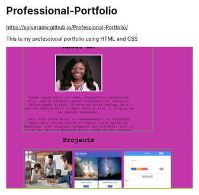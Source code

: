 # Professional-Portfolio


https://sylverainv.github.io/Professional-Portfolio/


This is my professional portfolio using HTML and CSS


![portfolio image](assets/images/screenshot1.png)



